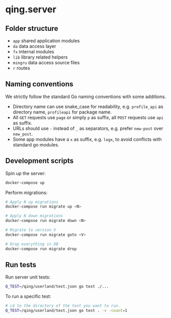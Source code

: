 # qing.server

## Folder structure

- `app` shared application modules
- `da` data access layer
- `fx` internal modules
- `lib` library related helpers
- `mingru` data access source files
- `r` routes

## Naming conventions

We strictly follow the standard Go naming conventions with some additions.

- Directory name can use snake_case for readability, e.g. `profile_api` as directory name, `profileapi` for package name.
- All `GET` requests use `page` or simply `p` as suffix, all `POST` requests use `api` as suffix.
- URLs should use `-` instead of `_` as separators, e.g. prefer `new-post` over `new_post`.
- Some app modules have a `x` as suffix, e.g. `logx`, to avoid conflicts with standard go modules.

## Development scripts

Spin up the server:
```sh
docker-compose up
```

Perform migrations:
```sh
# Apply N up migrations
docker-compose run migrate up <N>

# Apply N down migrations
docker-compose run migrate down <N>

# Migrate to version V
docker-compose run migrate goto <V>

# Drop everything in DB
docker-compose run migrate drop
```

## Run tests

Run server unit tests:

```sh
Q_TEST=/qing/userland/test.json go test ./...
```

To run a specific test:

```sh
# cd to the directory of the test you want to run.
Q_TEST=/qing/userland/test.json go test . -v -count=1
```
